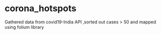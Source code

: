 # corona_hotspots
Gathered data from covid19-India API ,sorted out cases > 50 and mapped using folium library
